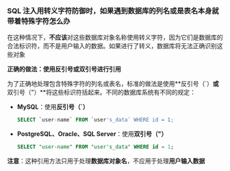 ### SQL 注入用转义字符防御时，如果遇到数据库的列名或是表名本身就带着特殊字符怎么办

在这种情况下，**不应该**对这些数据库对象名称使用转义字符，因为它们是数据库的合法标识符，而不是用户输入的数据。如果进行了转义，数据库将无法正确识别这些对象

**正确的做法：使用反引号或双引号进行引用**

为了正确地处理包含特殊字符的列名或表名，标准的做法是使用**反引号（`）**或**双引号（"）**将这些标识符括起来。不同的数据库系统有不同的规定：

- **MySQL**：使用**反引号（`）**

  ```sql
  SELECT `user-name` FROM `user's_data` WHERE id = 1;
  ```

- **PostgreSQL、Oracle、SQL Server**：使用**双引号（"）**

  ```sql
  SELECT "user-name" FROM "user's_data" WHERE id = 1;
  ```

**注意**：这种引用方法只用于处理**数据库对象名**，不应用于处理**用户输入数据**